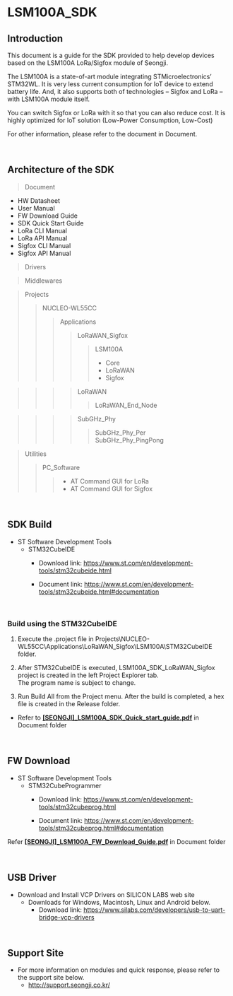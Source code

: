 # LSM100A_SDK




## Introduction

This document is a guide for the SDK provided to help develop devices based on the LSM100A LoRa/Sigfox module of Seongji.

The LSM100A is a state-of-art module integrating STMicroelectronics’ STM32WL. 
It is very less current consumption for IoT device to extend battery life. 
And, it also supports both of technologies – Sigfox and LoRa – with LSM100A module itself. 

You can switch Sigfox or LoRa with it so that you can also reduce cost. 
It is highly optimized for IoT solution (Low-Power Consumption, Low-Cost)

For other information, please refer to the document in Document.


<br/>

## Architecture of the SDK

> Document <br/>
- HW Datasheet
- User Manual
- FW Download Guide
- SDK Quick Start Guide
- LoRa CLI Manual
- LoRa API Manual
- Sigfox CLI Manual
- Sigfox API Manual

> Drivers <br/>

> Middlewares <br/>

> Projects
>> NUCLEO-WL55CC
>>> Applications
>>>> LoRaWAN_Sigfox
>>>>> LSM100A 
>>>>> - Core
>>>>> - LoRaWAN
>>>>> - Sigfox

>>>> LoRaWAN
>>>>> LoRaWAN_End_Node

>>>> SubGHz_Phy
>>>>> SubGHz_Phy_Per <br/>
>>>>> SubGHz_Phy_PingPong

> Utilities
>> PC_Software
>>>  + AT Command GUI for LoRa
>>>  + AT Command GUI for Sigfox


<br/>


## SDK Build

- ST Software Development Tools
  + STM32CubeIDE <br/>
    * Download link: https://www.st.com/en/development-tools/stm32cubeide.html

	* Document link: https://www.st.com/en/development-tools/stm32cubeide.html#documentation

<br/>

###	Build using the STM32CubeIDE <br/>

  1. Execute the .project file in Projects\NUCLEO-WL55CC\Applications\LoRaWAN_Sigfox\LSM100A\STM32CubeIDE folder. <br/>

  2. After STM32CubeIDE is executed, LSM100A_SDK_LoRaWAN_Sigfox project is created in the left Project Explorer tab. <br/>
    The program name is subject to change. <br/>

  3. Run Build All from the Project menu.
    After the build is completed, a hex file is created in the Release folder. <br/>

  * Refer to [**[SEONGJI]_LSM100A_SDK_Quick_start_guide.pdf**](https://github.com/SeongJiIoT/LSM100A_SDK/blob/main/Document/%5BSEONGJI%5D_LSM100A_SDK_Quick_start_guide.pdf) in Document folder

<br/>
	
## FW Download

- ST Software Development Tools
  + STM32CubeProgrammer <br/>
    * Download link: https://www.st.com/en/development-tools/stm32cubeprog.html
	
	* Document link: https://www.st.com/en/development-tools/stm32cubeprog.html#documentation
	
Refer [**[SEONGJI]_LSM100A_FW_Download_Guide.pdf**](https://github.com/SeongJiIoT/LSM100A_SDK/blob/main/Document/%5BSEONGJI%5D_LSM100A_FW_Download_Guide.pdf) in Document folder


<br/>

## USB Driver
- Download and Install VCP Drivers on SILICON LABS web site
  + Downloads for Windows, Macintosh, Linux and Android below.
	* Download link: https://www.silabs.com/developers/usb-to-uart-bridge-vcp-drivers

<br/>

## Support Site
- For more information on modules and quick response, please refer to the support site below.
  + http://support.seongji.co.kr/

